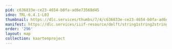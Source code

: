 ```yaml
---
pid: c636833e-ce23-4654-b0fa-ad6e73568d45
idno: TRL-6.4.1-L03
thumbnail: https://dlc.services/thumbs/7/4/c636833e-ce23-4654-b0fa-ad6e73568d45/full/400,339/0/default.jpg
manifest: https://dlc.services/iiif-resource/delft/string1string2string3/kaartenproject-2007/TRL-6.4.1-L03
order: '296'
layout: map
collection: kaartenproject
---
```

